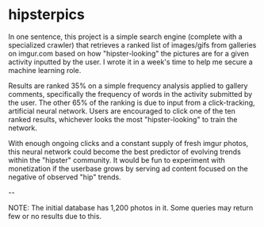 hipsterpics
===========

In one sentence, this project is a simple search engine (complete with a specialized crawler) that retrieves a ranked
list of images/gifs from galleries on imgur.com based on how "hipster-looking" the pictures are for a given activity
inputted by the user. I wrote it in a week's time to help me secure a machine learning role.

Results are ranked 35% on a simple frequency analysis applied to gallery comments, specifically the frequency of words
in the activity submitted by the user. The other 65%  of the ranking is due to input from a click-tracking, artificial 
neural network. Users are encouraged to click one of the ten ranked results, whichever looks the most "hipster-looking"
to train the network.

With enough ongoing clicks and a constant supply of fresh imgur photos, this neural network could become the best 
predictor of evolving trends within the "hipster" community. It would be fun to experiment with monetization if the 
userbase grows by serving ad content focused on the negative of observed "hip" trends.

--

NOTE: The initial database has 1,200 photos in it. Some queries may return few or no results due to this.
